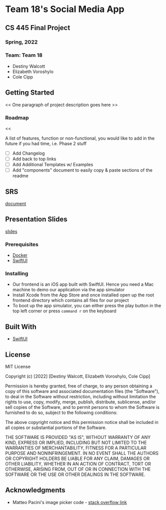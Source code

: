 # Team 18's Social Media App
## CS 445 Final Project
### Spring, 2022

### Team: Team 18
- Destiny Walcott
- Elizabeth Voroshylo
- Cole Cipp

## Getting Started
<< One paragraph of project description goes here >>

### Roadmap
<<
  
A list of features, function or non-functional, you would like to add in the future if you had time, i.e. Phase 2 stuff
- [ ] Add Changelog
- [ ] Add back to top links
- [ ] Add Additional Templates w/ Examples
- [ ] Add "components" document to easily copy & paste sections of the readme
  
>>

## SRS
[document](https://docs.google.com/document/d/1XIzcDxvqk0s2EKfq9kwLHxLzjQK8xb5tjyCpdFfjh94/edit?usp=sharing)

## Presentation Slides
[slides](https://docs.google.com/presentation/d/1Hx_I1Uzlz2lDZIgktH1zDceNs6DZKBmp3GLnCeSqGqI/edit?usp=sharing)
  
### Prerequisites

* [Docker](https://www.docker.com/)
* [SwiftUI](https://developer.apple.com/xcode/swiftui/)

### Installing
- Our frontend is an iOS app built with SwiftUI. Hence you need a Mac machine to demo our application via the app simulator
- Install Xcode from the App Store and once installed open up the root frontend directory which contains all files for our project
- To boot up the app simulator, you can either press the play button in the top left corner or press `command r` on the keyboard

## Built With
 * [SwiftUI](https://developer.apple.com/xcode/swiftui/) 

## License
MIT License

Copyright (c) [2022] [Destiny Walcott, Elizabeth Voroshylo, Cole Cipp]

Permission is hereby granted, free of charge, to any person obtaining a copy
of this software and associated documentation files (the "Software"), to deal
in the Software without restriction, including without limitation the rights
to use, copy, modify, merge, publish, distribute, sublicense, and/or sell
copies of the Software, and to permit persons to whom the Software is
furnished to do so, subject to the following conditions:

The above copyright notice and this permission notice shall be included in all
copies or substantial portions of the Software.

THE SOFTWARE IS PROVIDED "AS IS", WITHOUT WARRANTY OF ANY KIND, EXPRESS OR
IMPLIED, INCLUDING BUT NOT LIMITED TO THE WARRANTIES OF MERCHANTABILITY,
FITNESS FOR A PARTICULAR PURPOSE AND NONINFRINGEMENT. IN NO EVENT SHALL THE
AUTHORS OR COPYRIGHT HOLDERS BE LIABLE FOR ANY CLAIM, DAMAGES OR OTHER
LIABILITY, WHETHER IN AN ACTION OF CONTRACT, TORT OR OTHERWISE, ARISING FROM,
OUT OF OR IN CONNECTION WITH THE SOFTWARE OR THE USE OR OTHER DEALINGS IN THE
SOFTWARE.

## Acknowledgments
* Matteo Pacini's image picker code - [stack overflow link](https://stackoverflow.com/questions/56515871/how-to-open-the-imagepicker-in-swiftui)

